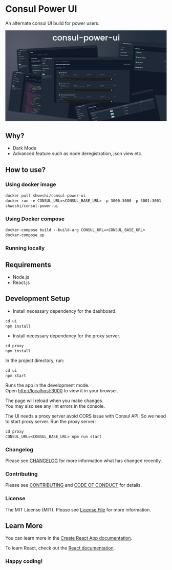 # Consul Power UI
An alternate consul UI build for power users.

<p align="center">
  <a href="https://shweshi.github.io/consul-power-ui/">
    <img alt="consul-power-ui" src="https://raw.githubusercontent.com/shweshi/consul-power-ui/main/screenshots/consul-power-ui.png" />
  </a>
</p>

## Why?
- Dark Mode
- Advanced feature such as node deregistration, json view etc.

## How to use?

### Using docker image
```
docker pull shweshi/consul-power-ui
docker run -e CONSUL_URL=<CONSUL_BASE_URL> -p 3000:3000 -p 3001:3001 shweshi/consul-power-ui
```

### Using Docker compose
```
docker-compose build --build-arg CONSUL_URL=<CONSUL_BASE_URL>
docker-compose up
```

### Running locally

## Requirements
- Node.js
- React.js

## Development Setup
- Install necessary dependency for the dashboard.
```
cd ui
npm install
```

- Install necessary dependency for the proxy server.
```
cd proxy
npm install
```

In the project directory, run:

```
cd ui
npm start
```

Runs the app in the development mode.\
Open [http://localhost:3000](http://localhost:3000) to view it in your browser.

The page will reload when you make changes.\
You may also see any lint errors in the console.

The UI needs a proxy server avoid CORS issue with Consul API. So we need to start proxy server.
Run the proxy server:

```
cd proxy
CONSUL_URL=<CONSUL_BASE_URL> npm run start
```

### Changelog

Please see [CHANGELOG](CHANGELOG.md) for more information what has changed recently.

### Contributing

Please see [CONTRIBUTING](CONTRIBUTING.md) and [CODE OF CONDUCT](CODE_OF_CONDUCT.md) for details.

### License

The MIT License (MIT). Please see [License File](LICENSE) for more information.

## Learn More

You can learn more in the [Create React App documentation](https://facebook.github.io/create-react-app/docs/getting-started).

To learn React, check out the [React documentation](https://reactjs.org/).

### Happy coding!

